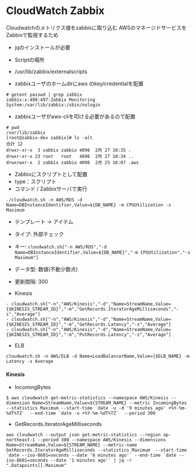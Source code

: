 # CloudWatch Zabbix

Cloudwatchのメトリクス値をzabbixに取り込む
AWSのマネージドサービスをZabbixで監視するため

- jqのインストールが必要

- Scriptの場所
 - /usr/lib/zabbix/externalscripts

- zabbixユーザのホームdirにaws のkey/credentialを配置

```
# getent passwd | grep zabbix
zabbix:x:498:497:Zabbix Monitoring System:/var/lib/zabbix:/sbin/nologin
```

- zabbixユーザがaws-cliを叩ける必要があるので配置

```
# pwd
/var/lib/zabbix
[root@zabbix-dev zabbix]# ls -alt
合計 12
drwxr-xr-x  3 zabbix zabbix 4096  2月 27 18:35 .
drwxr-xr-x 23 root   root   4096  2月 27 18:34 ..
drwxrwxr-x  2 zabbix zabbix 4096  2月 25 16:07 .aws
```

- Zabbixにスクリプトとして配置
- type：スクリプト
- コマンド / Zabbixサーバで実行
```
./cloudwatch.sh -n AWS/RDS -d Name=DBInstanceIdentifier,Value=${DB_NAME} -m CPUUtilization -s Maximum
```

- テンプレート -> アイテム
 - タイプ: 外部チェック
 - キー: `cloudwatch.sh["-n AWS/RDS","-d Name=DBInstanceIdentifier,Value=${DB_NAME}","-m CPUUtilization","-s Maximum"]`
 - データ型: 数値(不動少数点)
 - 更新間隔: 300

- Kinesis
```
- cloudwatch.sh["-n","AWS/Kinesis","-d","Name=StreamName,Value={$KINESIS_STREAM_ID}","-m","GetRecords.IteratorAgeMilliseconds","-s","Average"]
- cloudwatch.sh["-n","AWS/Kinesis","-d","Name=StreamName,Value={$KINESIS_STREAM_ID}","-m","GetRecords.Latency","-s","Average"]
- cloudwatch.sh["-n","AWS/Kinesis","-d","Name=StreamName,Value={$KINESIS_STREAM_ID}","-m","PutRecords.Latency","-s","Average"]
```

- ELB
```
cloudwatch.sh -n AWS/ELB -d Name=LoadBalancerName,Value={$ELB_NAME} -m Latency -s Average
```

 #### Kinesis
 
 - IncomingBytes
```
$ aws cloudwatch get-metric-statistics --namespace AWS/Kinesis --dimension Name=StreamName,Value=${STREAM_NAME} --metric IncomingBytes --statistics Maximum --start-time `date -u -d '9 minutes ago' +%Y-%m-%dT%TZ`  --end-time `date -u +%Y-%m-%dT%TZ`  --period 300
```
- GetRecords.IteratorAgeMilliseconds
```
aws cloudwatch --output json get-metric-statistics --region ap-northeast-1 --period 300 --namespace AWS/Kinesis --dimensions Name=StreamName,Value=${STREAM_NAME} --metric-name GetRecords.IteratorAgeMilliseconds --statistics Maximum  --start-time `date --iso-8601=seconds --date '6 minutes ago'` --end-time `date --iso-8601=seconds --date '1 minutes ago'` | jq -r ".Datapoints[].Maximum"
```

